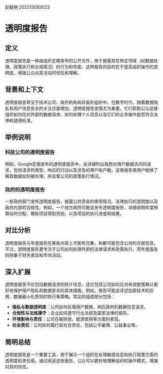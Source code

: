赵毅明 202213093023
# 透明度报告

## 定义

透明度报告是一种由组织定期发布的公开文件，用于披露其在特定领域（如数据处理、政策执行和合规情况）的行为和性能。这种报告的目的在于提高组织操作的透明度，增强公众对其活动的信任和理解。

## 背景和上下文

透明度报告常见于技术公司、政府机构和非盈利组织中。在数字时代，随着数据隐私和用户信息安全的关注日益增加，透明度报告变得尤为重要。它们帮助公众监督组织如何应对外部的数据请求、如何处理个人信息以及它们的业务操作是否符合法律和道德标准。

## 举例说明
### 科技公司的透明度报告
例如，Google定期发布的透明度报告中，会详细列出政府对用户数据访问的请求，包括请求的类型、响应的行动以及涉及的用户账户数。这类报告使用户能够了解其数据如何被处理，并监督公司的政策执行情况。
### 政府的透明度报告
一些政府部门发布透明度报告，披露公共资金的使用情况、法律执行的透明度以及政府内部的合规性。例如，一个地方政府可能会发布透明度报告，详细说明年度预算如何分配、哪些项目得到资助，以及项目的执行进度和结果。
## 对比分析

透明度报告与年度报告在某些内容上可能有交集，如都可能包含公司的合规信息。不过，透明度报告更专注于公司如何处理外部的法律请求和政策执行，而年度报告则侧重于财务表现和市场活动。

## 深入扩展

透明度报告不仅包括数据请求的统计信息，还应包括公司如何应对和调整策略以更好地保护用户隐私和数据安全的具体措施。例如，报告可能会详述加密技术的应用、数据最小化原则的执行等策略。常见的组成部分包括：

- **隐私与数据透明度**：公司如何处理用户数据，响应政府的数据信息请求。
- **合规性与法规遵守**：企业如何遵守行业法规及国家法律的报告。
- **环境影响与责任**：公司在碳排放、能源使用等方面的表现。
- **社会责任**：公司如何履行其社会责任，包括公平雇佣、公益事业等。

## 简明总结

透明度报告是一个重要工具，用于展示一个组织在处理敏感信息和执行政策方面的透明度和责任感。通过阅读这些报告，公众可以更好地理解组织的操作模式，增强对其的信任。
